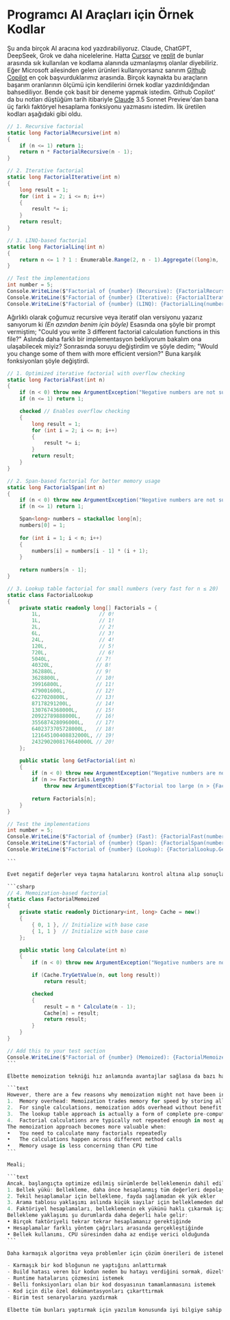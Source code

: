 # Programcı AI Araçları için Örnek Kodlar

Şu anda birçok AI aracına kod yazdırabiliyoruz. Claude, ChatGPT, DeepSeek, Grok ve daha nicelelerine. Hatta [Cursor](https://www.cursor.com/) ve [replit](https://replit.com) de bunlar arasında sık kullanılan ve kodlama alanında uzmanlaşmış olanlar diyebiliriz. Eğer Microsoft ailesinden gelen ürünleri kullanıyorsanız sanırım [Github Copilot](https://github.com/features/copilot) en çok başvurduklarımız arasında. Birçok kaynakta bu araçların başarım oranlarının ölçümü için kendilerini örnek kodlar yazdırıldığından bahsediliyor. Bende çok basit bir deneme yapmak istedim. Github Copilot' da bu notları düştüğüm tarih itibariyle [Claude](https://claude.ai/) 3.5 Sonnet Preview'dan bana üç farklı faktöryel hesaplama fonksiyonu yazmasını istedim. İlk üretilen kodları aşağıdaki gibi oldu.

```csharp
// 1. Recursive factorial
static long FactorialRecursive(int n)
{
    if (n <= 1) return 1;
    return n * FactorialRecursive(n - 1);
}

// 2. Iterative factorial
static long FactorialIterative(int n)
{
    long result = 1;
    for (int i = 2; i <= n; i++)
    {
        result *= i;
    }
    return result;
}

// 3. LINQ-based factorial
static long FactorialLinq(int n)
{
    return n <= 1 ? 1 : Enumerable.Range(2, n - 1).Aggregate((long)n, (acc, val) => acc * val);
}

// Test the implementations
int number = 5;
Console.WriteLine($"Factorial of {number} (Recursive): {FactorialRecursive(number)}");
Console.WriteLine($"Factorial of {number} (Iterative): {FactorialIterative(number)}");
Console.WriteLine($"Factorial of {number} (LINQ): {FactorialLinq(number)}");
```

Ağırlıklı olarak çoğumuz recursive veya iteratif olan versiyonu yazarız sanıyorum ki _(En azından benim için böyle)_ Esasında ona şöyle bir prompt vermiştim; "Could you write 3 different factorial calculation functions in this file?" Aslında daha farklı bir implementasyon bekliyorum bakalım ona ulaşabilecek miyiz? Sonrasında soruyu değiştirdim ve şöyle dedim; "Would you change some of them with more efficient version?" Buna karşılık fonksiyonları şöyle değiştirdi.

````csharp
// 1. Optimized iterative factorial with overflow checking
static long FactorialFast(int n)
{
    if (n < 0) throw new ArgumentException("Negative numbers are not supported", nameof(n));
    if (n <= 1) return 1;

    checked // Enables overflow checking
    {
        long result = 1;
        for (int i = 2; i <= n; i++)
        {
            result *= i;
        }
        return result;
    }
}

// 2. Span-based factorial for better memory usage
static long FactorialSpan(int n)
{
    if (n < 0) throw new ArgumentException("Negative numbers are not supported", nameof(n));
    if (n <= 1) return 1;

    Span<long> numbers = stackalloc long[n];
    numbers[0] = 1;
    
    for (int i = 1; i < n; i++)
    {
        numbers[i] = numbers[i - 1] * (i + 1);
    }
    
    return numbers[n - 1];
}

// 3. Lookup table factorial for small numbers (very fast for n ≤ 20)
static class FactorialLookup
{
    private static readonly long[] Factorials = {
        1L,                   // 0!
        1L,                   // 1!
        2L,                   // 2!
        6L,                   // 3!
        24L,                  // 4!
        120L,                 // 5!
        720L,                 // 6!
        5040L,               // 7!
        40320L,              // 8!
        362880L,             // 9!
        3628800L,            // 10!
        39916800L,           // 11!
        479001600L,          // 12!
        6227020800L,         // 13!
        87178291200L,        // 14!
        1307674368000L,      // 15!
        20922789888000L,     // 16!
        355687428096000L,    // 17!
        6402373705728000L,   // 18!
        121645100408832000L, // 19!
        2432902008176640000L // 20!
    };

    public static long GetFactorial(int n)
    {
        if (n < 0) throw new ArgumentException("Negative numbers are not supported", nameof(n));
        if (n >= Factorials.Length) 
            throw new ArgumentException($"Factorial too large (n > {Factorials.Length - 1})", nameof(n));
        
        return Factorials[n];
    }
}

// Test the implementations
int number = 5;
Console.WriteLine($"Factorial of {number} (Fast): {FactorialFast(number)}");
Console.WriteLine($"Factorial of {number} (Span): {FactorialSpan(number)}");
Console.WriteLine($"Factorial of {number} (Lookup): {FactorialLookup.GetFactorial(number)}");

```

Evet negatif değerler veya taşma hatalarını kontrol altına alıp sonuçları bilenen çok büyük bazı sayılar için tedbirlre almıştı. En nihayetinden asıl meramımı dile getirdim ve şöyle yazdım; "Why didn't use memoization technique?" Yani aslında şu anda kadar ki örneklerden en az birisinde daha önceden hesaplanmış sayıları yeninden hesaplamaya gerek kalmadan aklından getirmesi ile ilgili Memoization pratiğini uygulayacağı bir teknik kullanmasını bekliyordum. Buna istinaden ürettiği fonksiyon da şöyle oldu.

```csharp
// 4. Memoization-based factorial
static class FactorialMemoized
{
    private static readonly Dictionary<int, long> Cache = new()
    {
        { 0, 1 }, // Initialize with base case
        { 1, 1 }  // Initialize with base case
    };

    public static long Calculate(int n)
    {
        if (n < 0) throw new ArgumentException("Negative numbers are not supported", nameof(n));

        if (Cache.TryGetValue(n, out long result))
            return result;

        checked
        {
            result = n * Calculate(n - 1);
            Cache[n] = result;
            return result;
        }
    }
}

// Add this to your test section
Console.WriteLine($"Factorial of {number} (Memoized): {FactorialMemoized.Calculate(number)}");
```

Elbette memoization tekniği hız anlamında avantajlar sağlasa da bazı handikalparı olduğu da bir gerçek. Büyük sayılarda memory tüketimini artırabilir ayrıca daha önceki örnekte verdiği gibi bir lookup table kullanmak memoization'a göre çok daha iyi performans kazanımı sağlayabilir. Kendisinin bu konudaki yorumu da tam olarak şöyle oldu. Neden kullanmadığını hangi durumlarda kullanılması gerektiğini önermekte.

```text
However, there are a few reasons why memoization might not have been included in the initial optimized versions:
1.	Memory overhead: Memoization trades memory for speed by storing all previously calculated values
2.	For single calculations, memoization adds overhead without benefit
3.	The lookup table approach is actually a form of complete pre-computation, which is even faster than memoization for small numbers
4.	Factorial calculations are typically not repeated enough in most applications to justify memoization's overhead
The memoization approach becomes more valuable when:
•	You need to calculate many factorials repeatedly
•	The calculations happen across different method calls
•	Memory usage is less concerning than CPU time
```

Meali;

```text
Ancak, başlangıçta optimize edilmiş sürümlerde belleklemenin dahil edilmemiş olmasının birkaç nedeni olabilir:
1. Bellek yükü: Bellekleme, daha önce hesaplanmış tüm değerleri depolayarak bellekten hız elde eder
2. Tekil hesaplamalar için bellekleme, fayda sağlamadan ek yük ekler
3. Arama tablosu yaklaşımı aslında küçük sayılar için belleklemeden daha hızlı olan tam bir ön hesaplama biçimidir
4. Faktöriyel hesaplamaları, belleklemenin ek yükünü haklı çıkarmak için çoğu uygulamada genellikle yeterince tekrarlanmaz
Bellekleme yaklaşımı şu durumlarda daha değerli hale gelir:
• Birçok faktöriyeli tekrar tekrar hesaplamanız gerektiğinde
• Hesaplamalar farklı yöntem çağrıları arasında gerçekleştiğinde
• Bellek kullanımı, CPU süresinden daha az endişe verici olduğunda
```

Daha karmaşık algoritma veya problemler için çözüm önerileri de istenebilir. Kodlama alanında öne çıkan AI araçlarına genel olarak aşağıdaki görevleri yaptırmayı deneyebiliriz gibi;

- Karmaşık bir kod bloğunun ne yaptığını anlattırmak
- Build hatası veren bir kodun neden bu hatayı verdiğini sormak, düzeltmesini istemek
- Runtime hatalarını çözmesini istemek
- Belli fonksiyonları olan bir kod dosyasının tamamlanmasını istemek
- Kod için dile özel dokümantasyonları çıkarttırmak
- Birim test senaryolarını yazdırmak

Elbette tüm bunları yaptırmak için yazılım konusunda iyi bilgiye sahip olmak önemli. Ayrıca sonuçları da kontrol etmek, sorgulayabilmek ve yorumlayabilmek de gerekiyor.